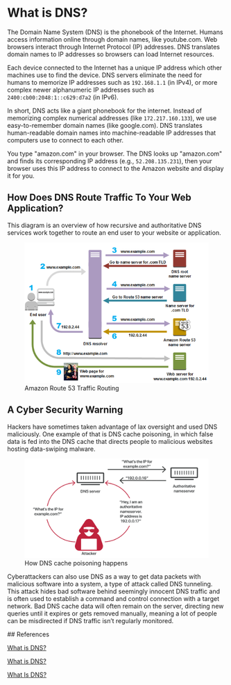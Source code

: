 # What is DNS?

The Domain Name System (DNS) is the phonebook of the Internet. Humans access information online through domain names, like youtube.com. Web browsers interact through Internet Protocol (IP) addresses. DNS translates domain names to IP addresses so browsers can load Internet resources.

Each device connected to the Internet has a unique IP address which other machines use to find the device. DNS servers eliminate the need for humans to memorize IP addresses such as `192.168.1.1` (in IPv4), or more complex newer alphanumeric IP addresses such as `2400:cb00:2048:1::c629:d7a2` (in IPv6).

In short, DNS acts like a giant phonebook for the internet. Instead of memorizing complex numerical addresses (like `172.217.160.133`), we use easy-to-remember domain names (like google.com). DNS translates human-readable domain names into machine-readable IP addresses that computers use to connect to each other.

You type "amazon.com" in your browser. The DNS looks up "amazon.com" and finds its corresponding IP address (e.g., `52.208.135.231`), then your browser uses this IP address to connect to the Amazon website and display it for you.

## How Does DNS Route Traffic To Your Web Application?

This diagram is an overview of how recursive and authoritative DNS services work together to route an end user to your website or application.

<figure>
  <img src="../networking/images/how-route-53-routes-traffic.png" alt="Diagram showing how Amazon Route 53 routes traffic">
  <figcaption>Amazon Route 53 Traffic Routing</figcaption>
</figure>

## A Cyber Security Warning

Hackers have sometimes taken advantage of lax oversight and used DNS maliciously. One example of that is DNS cache poisoning, in which false data is fed into the DNS cache that directs people to malicious websites hosting data-swiping malware.

<figure>
  <img src="../networking/images/dns-cache-poisoning.png" alt="How DNS cache poisoning happens">
  <figcaption>How DNS cache poisoning happens</figcaption>
</figure>

Cyberattackers can also use DNS as a way to get data packets with malicious software into a system, a type of attack called DNS tunneling. This attack hides bad software behind seemingly innocent DNS traffic and is often used to establish a command and control connection with a target network. Bad DNS cache data will often remain on the server, directing new queries until it expires or gets removed manually, meaning a lot of people can be misdirected if DNS traffic isn’t regularly monitored. 

## References

[What is DNS?](https://www.cloudflare.com/en-gb/learning/dns/what-is-dns/)

[What is DNS?](https://aws.amazon.com/route53/what-is-dns/)

[What Is DNS?](https://www.pcmag.com/how-to/what-is-dns-how-it-works-domain-name-system)